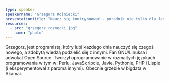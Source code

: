 ```yaml
---
type: speaker
speakername: "Grzegorz Rożniecki"
presentationtitle: "Naucz się kontrybuować - poradnik nie tylko dla Jedi."
resources:
  - src: "grzegorz_roznecki.jpg"
    name: "photo"
---
```

Grzegorz, jest programistą, który lubi każdego dnia nauczyć się czegoś nowego, a zdobytą wiedzą podzielić się z innymi. Fan GNU/Linuksa i adwokat Open Source. Tworzył oprogramowanie w rozmaitych językach programowania w tym w: Perlu, JavaScripcie, Javie, Pythonie, PHP i Lispie (i eksperymentował z paroma innymi). Obecnie grzebie w bigdata w Akamai.

